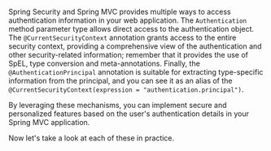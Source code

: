 Spring Security and Spring MVC provides multiple ways to access authentication information in your web application. The `Authentication` method parameter type allows direct access to the authentication object. The `@CurrentSecurityContext` annotation grants access to the entire security context, providing a comprehensive view of the authentication and other security-related information; remember that it provides the use of SpEL, type conversion and meta-annotations. Finally, the `@AuthenticationPrincipal` annotation is suitable for extracting type-specific information from the principal, and you can see it as an alias of the `@CurrentSecurityContext(expression = "authentication.principal")`.

By leveraging these mechanisms, you can implement secure and personalized features based on the user's authentication details in your Spring MVC application.

Now let's take a look at each of these in practice.
